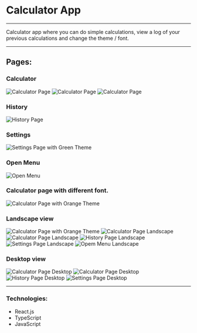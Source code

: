 # Calculator App
---

Calculator app where you can do simple calculations, view a log of your previous calculations and change the theme / font.

---
## Pages:
### Calculator
![Calculator Page](public/imgs/readme/calculator_01.jpg)
![Calculator Page](public/imgs/readme/calculator_02.jpg)
![Calculator Page](public/imgs/readme/calculator_03.jpg)
### History
![History Page](public/imgs/readme/calculator_04.jpg)
### Settings
![Settings Page with Green Theme](public/imgs/readme/calculator_05.jpg)
### Open Menu
![Open Menu](public/imgs/readme/calculator_07.jpg)

### Calculator page with different font.
![Calculator Page with Orange Theme](public/imgs/readme/calculator_06.jpg)

### Landscape view
![Calculator Page with Orange Theme](public/imgs/readme/landscapeView/calculatorL_01.jpg)
![Calculator Page Landscape](public/imgs/readme/landscapeView/calculatorL_01.jpg)
![Calculator Page Landscape](public/imgs/readme/landscapeView/calculatorL_02.jpg)
![History Page Landscape](public/imgs/readme/landscapeView/calculatorL_03.jpg)
![Settings Page Landscape](public/imgs/readme/landscapeView/calculatorL_04.jpg)
![Opem Menu Landscape](public/imgs/readme/landscapeView/calculatorL_05.jpg)

### Desktop view
![Calculator Page Desktop](public/imgs/readme/desktop/calculatorD_01.jpg)
![Calculator Page Desktop](public/imgs/readme/desktop/calculatorD_02.jpg)
![History Page Desktop](public/imgs/readme/desktop/calculatorD_03.jpg)
![Settings Page Desktop](public/imgs/readme/desktop/calculatorD_04.jpg)

---
### Technologies:
- React.js
- TypeScript
- JavaScript